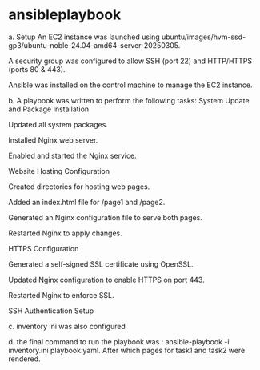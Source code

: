 # ansibleplaybook

a. Setup
An EC2 instance was launched using ubuntu/images/hvm-ssd-gp3/ubuntu-noble-24.04-amd64-server-20250305.

A security group was configured to allow SSH (port 22) and HTTP/HTTPS (ports 80 & 443).

Ansible was installed on the control machine to manage the EC2 instance.

b. A playbook was written to perform the following tasks:
System Update and Package Installation

Updated all system packages.

Installed Nginx web server.

Enabled and started the Nginx service.

Website Hosting Configuration

Created directories for hosting web pages.

Added an index.html file for /page1 and /page2.

Generated an Nginx configuration file to serve both pages.

Restarted Nginx to apply changes.

HTTPS Configuration

Generated a self-signed SSL certificate using OpenSSL.

Updated Nginx configuration to enable HTTPS on port 443.

Restarted Nginx to enforce SSL.

SSH Authentication Setup

c. inventory ini was also configured

d. the final command to run the playbook was : ansible-playbook -i inventory.ini playbook.yaml. After which pages for task1 and task2 were rendered.
